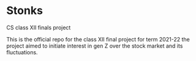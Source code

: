 # Stonks
CS class XII finals project

This is the official repo for the class XII final project for term 2021-22 
the project aimed to initiate interest in gen Z over the stock market and its fluctuations. 
